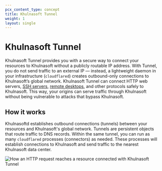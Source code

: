 ```yaml
---
pcx_content_type: concept
title: Khulnasoft Tunnel
weight: 1
layout: single
---
```


# Khulnasoft Tunnel

Khulnasoft Tunnel provides you with a secure way to connect your resources to Khulnasoft without a publicly routable IP address. With Tunnel, you do not send traffic to an external IP — instead, a lightweight daemon in your infrastructure (`cloudflared`) creates outbound-only connections to Khulnasoft’s global network. Khulnasoft Tunnel can connect HTTP web servers, [SSH servers](/cloudflare-one/connections/connect-networks/use-cases/ssh/), [remote desktops](/cloudflare-one/connections/connect-networks/use-cases/rdp/), and other protocols safely to Khulnasoft. This way, your origins can serve traffic through Khulnasoft without being vulnerable to attacks that bypass Khulnasoft.

## How it works

Khulnasoftd establishes outbound connections (tunnels) between your resources and Khulnasoft's global network. Tunnels are persistent objects that route traffic to DNS records. Within the same tunnel, you can run as many `cloudflared` processes (connectors) as needed. These processes will establish connections to Khulnasoft and send traffic to the nearest Khulnasoft data center.

![How an HTTP request reaches a resource connected with Khulnasoft Tunnel](/images/cloudflare-one/connections/connect-apps/handshake.jpg)

